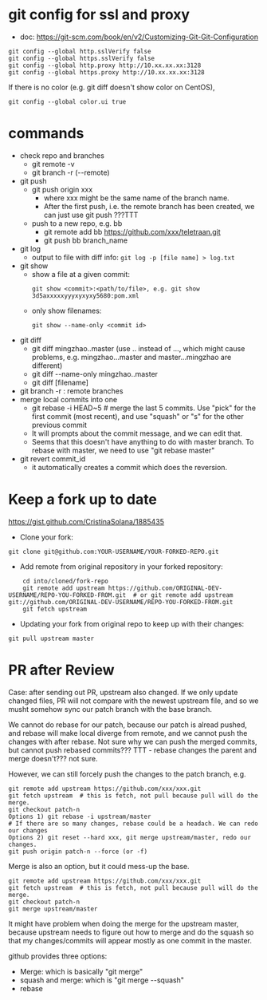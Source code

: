 # git config for ssl and proxy
* doc: https://git-scm.com/book/en/v2/Customizing-Git-Git-Configuration
```
git config --global http.sslVerify false
git config --global https.sslVerify false
git config --global http.proxy http://10.xx.xx.xx:3128
git config --global https.proxy http://10.xx.xx.xx:3128
```

If there is no color (e.g. git diff doesn't show color on CentOS),
```
git config --global color.ui true
```

# commands
* check repo and branches
  * git remote -v 
  * git branch -r (--remote)
* git push
  * git push origin xxx
    * where xxx might be the same name of the branch name.
    * After the first push, i.e. the remote branch has been created, we can just use git push ???TTT
  * push to a new repo, e.g. bb
    * git remote add bb https://github.com/xxx/teletraan.git
    * git push bb branch_name
* git log
  * output to file with diff info: ```git log -p [file name] > log.txt```
* git show
  * show a file at a given commit:
    ```
    git show <commit>:<path/to/file>, e.g. git show 3d5axxxxxyyyxyxyxy5680:pom.xml
    ```
  * only show filenames:
    ```
    git show --name-only <commit id>
    ```
* git diff
  * git diff mingzhao..master (use .. instead of ..., which might cause problems, e.g. mingzhao...master and master...mingzhao are different)
  * git diff --name-only mingzhao..master
  * git diff <commit a> <commit b> [filename]
* git branch -r  : remote branches
* merge local commits into one
  * git rebase -i HEAD~5 # merge the last 5 commits. Use "pick" for the first commit (most recent), and use "squash" or "s" for the other previous commit
  * It will prompts about the commit message, and we can edit that.
  * Seems that this doesn't have anything to do with master branch. To rebase with master, we need to use "git rebase master"
* git revert commit_id
  * it automatically creates a commit which does the reversion.

# Keep a fork up to date
https://gist.github.com/CristinaSolana/1885435
* Clone your fork:
```
git clone git@github.com:YOUR-USERNAME/YOUR-FORKED-REPO.git
```
* Add remote from original repository in your forked repository: 
```
    cd into/cloned/fork-repo
    git remote add upstream https://github.com/ORIGINAL-DEV-USERNAME/REPO-YOU-FORKED-FROM.git  # or git remote add upstream git://github.com/ORIGINAL-DEV-USERNAME/REPO-YOU-FORKED-FROM.git
    git fetch upstream
```    
* Updating your fork from original repo to keep up with their changes:
```
git pull upstream master
```

# PR after Review
Case: after sending out PR, upstream also changed. If we only update changed files, PR will not compare with the newest upstream file, and so we musht somehow sync our patch branch with the base branch. 

We cannot do rebase for our patch, because our patch is alread pushed, and rebase will make local diverge from remote, and we cannot push the changes with after rebase. Not sure why we can push the merged commits, but cannot push rebased commits??? TTT - rebase changes the parent and merge doesn't??? not sure.

However, we can still forcely push the changes to the patch branch, e.g.
```
git remote add upstream https://github.com/xxx/xxx.git
git fetch upstream  # this is fetch, not pull because pull will do the merge.
git checkout patch-n
Options 1) git rebase -i upstream/master  
# If there are so many changes, rebase could be a headach. We can redo our changes
Options 2) git reset --hard xxx, git merge upstream/master, redo our changes.
git push origin patch-n --force (or -f)
```

Merge is also an option, but it could mess-up the base.
```
git remote add upstream https://github.com/xxx/xxx.git
git fetch upstream  # this is fetch, not pull because pull will do the merge.
git checkout patch-n
git merge upstream/master
```

It might have problem when doing the merge for the upstream master, because upstream needs to figure out how to merge and do the squash so that my changes/commits will appear mostly as one commit in the master.

github provides three options:
* Merge: which is basically "git merge"
* squash and merge: which is "git merge --squash"
* rebase
